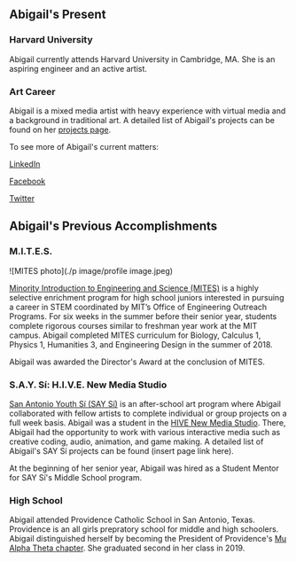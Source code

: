 
## Abigail's Present

### Harvard University

Abigail currently attends Harvard University in Cambridge, MA. She is an aspiring engineer and an active artist. 

### Art Career

Abigail is a mixed media artist with heavy experience with virtual media and a background in traditional art. 
A detailed list of Abigail's projects can be found on her [projects page](./artPage.html). 

To see more of Abigail's current matters:

[LinkedIn](https://www.linkedin.com/in/abigail-lockhart-calpito-2019243/)

[Facebook](https://www.facebook.com/abigail.lockhartcalpito)

[Twitter](https://twitter.com/alockcalpito)

## Abigail's Previous Accomplishments

### M.I.T.E.S.

![MITES photo](./p image/profile image.jpeg)

[Minority Introduction to Engineering and Science (MITES)](https://oeop.mit.edu/programs/mites) is a highly selective enrichment program for high school juniors interested in pursuing a career in STEM coordinated by MIT’s Office of Engineering Outreach Programs. For six weeks in the summer before their senior  year, students complete rigorous courses similar to freshman year work at the MIT campus. Abigail completed MITES curriculum for Biology, Calculus 1, Physics 1, Humanities 3, and Engineering Design in the summer of 2018.

Abigail was awarded the Director's Award at the conclusion of MITES. 

### S.A.Y. Sí: H.I.V.E. New Media Studio

[San Antonio Youth Sí (SAY Sí)](http://saysi.org/) is an after-school art program where Abigail collaborated with fellow artists to complete individual or group projects on a full week basis. 
Abigail was a student in the [HIVE New Media Studio](http://saysi.org/programs/hive-new-media-program/). There, Abigail had the opportunity to work with various interactive media such as creative coding, audio, animation, and game making. A detailed list of Abigail's SAY Sí projects can be found (insert page link here). 

At the beginning of her senior year, Abigail was hired as a Student Mentor for SAY Sí's Middle School program.


### High School

Abigail attended Providence Catholic School in San Antonio, Texas. Providence is an all girls prepratory school for middle and high schoolers. Abigail distinguished herself by becoming the President of Providence's [Mu Alpha Theta chapter](https://mualphatheta.org/).
She graduated second in her class in 2019. 

